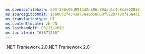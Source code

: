 ```yaml
---
ms.openlocfilehash: 205f386c09d0915d2d886c80dad1c4c8ca002888
ms.sourcegitcommit: 1bb00d2f4343e73ae8d58668f02297a3cf10a4c1
ms.translationtype: HT
ms.contentlocale: zh-CN
ms.lasthandoff: 06/15/2019
ms.locfileid: "63871286"
---
```

<span data-ttu-id="c36e8-101">.NET Framework 2.0</span><span class="sxs-lookup"><span data-stu-id="c36e8-101">.NET Framework 2.0</span></span>